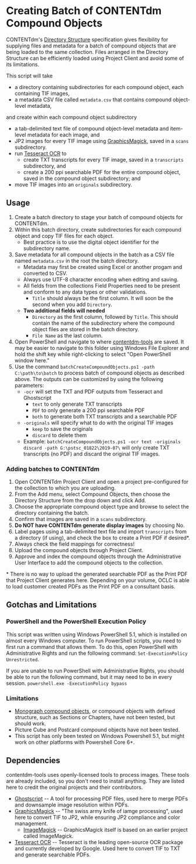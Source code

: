 # Creating Batch of CONTENTdm Compound Objects
CONTENTdm's [Directory Structure](https://help.oclc.org/Metadata_Services/CONTENTdm/Compound_objects/Add_multiple_compound_objects/Directory_structure) specification gives flexibility for supplying files and metadata for a batch of compound objects that are being loaded to the same collection. Files arranged in the Directory Structure can be efficiently loaded using Project Client and avoid some of its limitations.

This script will take
* a directory containing subdirectories for each compound object, each containing TIF images,
* a metadata CSV file called `metadata.csv` that contains compound object-level metadata,

and create within each compound object subdirectory
* a tab-delimited text file of compound object-level metadata and item-level metadata for each image, and
* JP2 images for every TIF image using [GraphicsMagick](http://www.graphicsmagick.org/), saved in a `scans` subdirectory.
* run [Tesseract OCR](https://github.com/tesseract-ocr/tesseract) to
  * create TXT transcripts for every TIF image, saved in a `transcripts` subdirectory, and
  * create a 200 ppi searchable PDF for the entire compound object, saved in the compound object subdirectory; and
* move TIF images into an `originals` subdirectory.

## Usage
1. Create a batch directory to stage your batch of compound objects for CONTENTdm.
2. Within this batch directory, create subdirectories for each compound object and copy TIF files for each object.
    * Best practice is to use the digital object identifier for the subdirectory name.
3. Save metadata for all compound objects in the batch as a CSV file named `metadata.csv` in the root the batch directory.
    * Metadata may first be created using Excel or another progam and converted to CSV.
    * Always use UTF-8 character encoding when editing and saving.
    * All fields from the collections Field Properties need to be present and conform to any data types or other validations.
      * `Title` should always be the first column. It will soon be the second when you add `Directory`.
    * **Two additional fields will needed**
      * `Directory` as the first column, followed by `Title`. This should contain the name of the subdirectory where the compound object files are stored in the batch directory.
      * `File Name` as the last column.
4. Open PowerShell and navigate to where [contentdm-tools](https://github.com/psu-libraries/contentdmtools) are saved. It may be easier to navigate to this folder using Windows File Explorer and hold the shift key while right-clicking to select "Open PowerShell window here."
5. Use the command `batchCreateCompoundObjects.ps1 -path C:\path\to\batch` to process batch of compound objects as described above. The outputs can be customized by using the following parameters:
     * `-ocr` will set the TXT and PDF outputs from Tesseract and Ghostscript
       * `text` to only generate TXT transcripts
       * `PDF` to only generate a 200 ppi searchable PDF
       * `both` to generate both TXT transcripts and a searchable PDF
     * `-originals`  will specify what to do with the original TIF images
       * `keep` to save the originals
       * `discard` to delete them
     * Example: `batchCreateCompoundObjects.ps1 -ocr text -originals discard -path G:\pstsc_01822\2019-07\` will only create TXT transcripts (no PDF) and discard the original TIF images.
   
### Adding batches to CONTENTdm
1. Open CONTENTdm Project Client and open a project pre-configured for the collection to which you are uploading.
2. From the Add menu, select Compound Objects, then choose the Directory Structure from the drop down and click Add.
3. Choose the appropriate compound object type and browse to select the directory containing the batch.
4. Confirm that images are saved in a `scans` subdirectory.
5. **Do NOT have CONTENTdm generate display images** by choosing No.
6. Label pages using a tab-delimited text file and import `transcripts` from a directory (if using), and check the box to create a Print PDF if desired*.
7. Always check the field mappings for correctness!
8. Upload the compound objects through Project Client.
9. Approve and index the compound objects through the Administrative User Interface to add the compound objects to the collection.

&ast; There is no way to upload the generated searchable PDF as the Print PDF that Project Client generates here. Depending on your volume, OCLC is able to load customer created PDFs as the Print PDF on a consultant basis.

## Gotchas and Limitations
### PowerShell and the PowerShell Execution Policy
This script was written using Windows PowerShell 5.1, which is installed on almost every Windows computer. To run PowerShell scripts, you need to first run a command that allows them. To do this, open PowerShell with Administrative Rights and run the following command: `Set-ExecutionPolicy Unrestricted`.

If you are unable to run PowerShell with Administrative Rights, you should be able to run the following command, but it may need to be in every session. `powershell.exe -ExecutionPolicy bypass`

### Limitations
* [Monograph compound objects](https://help.oclc.org/Metadata_Services/CONTENTdm/Compound_objects/Add_multiple_compound_objects/Directory_structure#Monographs), or compound objects with defined structure, such as Sections or Chapters, have not been tested, but should work.
* Picture Cube and Postcard compound objects have not been tested.
* This script has only been tested on Windows Powershell 5.1, but might work on other platforms with Powershell Core 6+.

## Dependencies
contentdm-tools uses openly-licensed tools to process images. These tools are already included, so you don't need to install anything. They are listed here to credit the original projects and their contributors.
* [Ghostscript](https://ghostscript.com/) -- A tool for processing PDF files, used here to merge PDFs and downsample image resolution within PDFs.
* [GraphicsMagick](http://www.graphicsmagick.org/) -- "The swiss army knife of iamge processing", used here to convert TIF to JP2, while ensuring JP2 compliance and color management.
  * [ImageMagick](https://imagemagick.org/index.php) -- GraphicsMagick itself is based on an earlier project called ImageMagick.
* [Tesseract OCR](https://github.com/tesseract-ocr/tesseract) -- Tesseract is the leading open-source OCR package and currently developed by Google. Used here to convert TIF to TXT and generate searchable PDFs.
